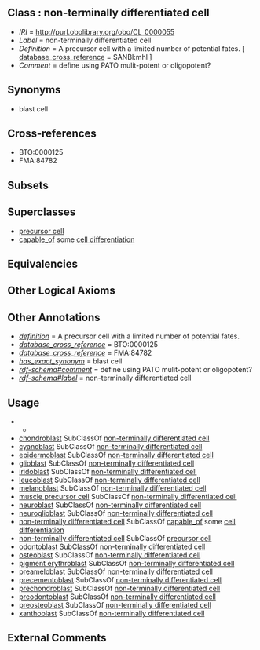 
## Class : non-terminally differentiated cell

 * *IRI* = http://purl.obolibrary.org/obo/CL_0000055
 * *Label* = non-terminally differentiated cell
 * *Definition* = A precursor cell with a limited number of potential fates. [ [database_cross_reference](../../ef/oboInOwl#hasDbXref.md) = SANBI:mhl ]
 * *Comment* = define using PATO mulit-potent or oligopotent?

## Synonyms

 * blast cell

## Cross-references

 * BTO:0000125
 * FMA:84782

## Subsets


## Superclasses

 * [precursor cell](../../CL/15/CL_0011115.md)
 * [capable_of](../../RO/15/RO_0002215.md) some [cell differentiation](../../GO/54/GO_0030154.md)

## Equivalencies


## Other Logical Axioms


## Other Annotations

 * *[definition](../../IAO/15/IAO_0000115.md)* = A precursor cell with a limited number of potential fates.
 * *[database_cross_reference](../../ef/oboInOwl#hasDbXref.md)* = BTO:0000125
 * *[database_cross_reference](../../ef/oboInOwl#hasDbXref.md)* = FMA:84782
 * *[has_exact_synonym](../../ym/oboInOwl#hasExactSynonym.md)* = blast cell
 * *[rdf-schema#comment](../../nt/rdf-schema#comment.md)* = define using PATO mulit-potent or oligopotent?
 * *[rdf-schema#label](../../el/rdf-schema#label.md)* = non-terminally differentiated cell

## Usage

 * -
 * [chondroblast](../../CL/58/CL_0000058.md) SubClassOf [non-terminally differentiated cell](../../CL/55/CL_0000055.md)
 * [cyanoblast](../../CL/05/CL_0005005.md) SubClassOf [non-terminally differentiated cell](../../CL/55/CL_0000055.md)
 * [epidermoblast](../../CL/64/CL_0000464.md) SubClassOf [non-terminally differentiated cell](../../CL/55/CL_0000055.md)
 * [glioblast](../../CL/30/CL_0000030.md) SubClassOf [non-terminally differentiated cell](../../CL/55/CL_0000055.md)
 * [iridoblast](../../CL/01/CL_0005001.md) SubClassOf [non-terminally differentiated cell](../../CL/55/CL_0000055.md)
 * [leucoblast](../../CL/03/CL_0005003.md) SubClassOf [non-terminally differentiated cell](../../CL/55/CL_0000055.md)
 * [melanoblast](../../CL/41/CL_0000541.md) SubClassOf [non-terminally differentiated cell](../../CL/55/CL_0000055.md)
 * [muscle precursor cell](../../CL/80/CL_0000680.md) SubClassOf [non-terminally differentiated cell](../../CL/55/CL_0000055.md)
 * [neuroblast](../../CL/31/CL_0000031.md) SubClassOf [non-terminally differentiated cell](../../CL/55/CL_0000055.md)
 * [neuroglioblast](../../CL/68/CL_0000468.md) SubClassOf [non-terminally differentiated cell](../../CL/55/CL_0000055.md)
 * [non-terminally differentiated cell](../../CL/55/CL_0000055.md) SubClassOf [capable_of](../../RO/15/RO_0002215.md) some [cell differentiation](../../GO/54/GO_0030154.md)
 * [non-terminally differentiated cell](../../CL/55/CL_0000055.md) SubClassOf [precursor cell](../../CL/15/CL_0011115.md)
 * [odontoblast](../../CL/60/CL_0000060.md) SubClassOf [non-terminally differentiated cell](../../CL/55/CL_0000055.md)
 * [osteoblast](../../CL/62/CL_0000062.md) SubClassOf [non-terminally differentiated cell](../../CL/55/CL_0000055.md)
 * [pigment erythroblast](../../CL/04/CL_0005004.md) SubClassOf [non-terminally differentiated cell](../../CL/55/CL_0000055.md)
 * [preameloblast](../../CL/00/CL_0007000.md) SubClassOf [non-terminally differentiated cell](../../CL/55/CL_0000055.md)
 * [precementoblast](../../CL/02/CL_0007002.md) SubClassOf [non-terminally differentiated cell](../../CL/55/CL_0000055.md)
 * [prechondroblast](../../CL/09/CL_0007009.md) SubClassOf [non-terminally differentiated cell](../../CL/55/CL_0000055.md)
 * [preodontoblast](../../CL/03/CL_0007003.md) SubClassOf [non-terminally differentiated cell](../../CL/55/CL_0000055.md)
 * [preosteoblast](../../CL/10/CL_0007010.md) SubClassOf [non-terminally differentiated cell](../../CL/55/CL_0000055.md)
 * [xanthoblast](../../CL/02/CL_0005002.md) SubClassOf [non-terminally differentiated cell](../../CL/55/CL_0000055.md)

## External Comments

